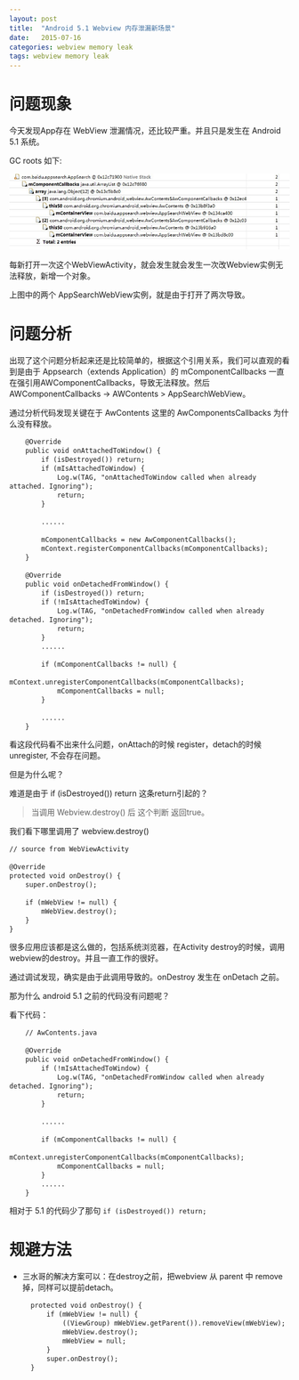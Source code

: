 ```yaml
---
layout: post
title:  "Android 5.1 Webview 内存泄漏新场景"
date:   2015-07-16
categories: webview memory leak
tags: webview memory leak
---
```


# 问题现象 #

今天发现App存在 WebView 泄漏情况，还比较严重。并且只是发生在 Android 5.1 系统。

GC roots 如下:

![](/assets/posts/2015-07-16-android-5.1-webview-memory-leak/gcroots.JPG)

每新打开一次这个WebViewActivity，就会发生就会发生一次改Webview实例无法释放，新增一个对象。

上图中的两个 AppSearchWebView实例，就是由于打开了两次导致。

# 问题分析 #

出现了这个问题分析起来还是比较简单的，根据这个引用关系，我们可以直观的看到是由于 Appsearch（extends Application）的 mComponentCallbacks 一直在强引用AWComponentCallbacks，导致无法释放。然后AWComponentCallbacks -> AWContents > AppSearchWebView。

通过分析代码发现关键在于 AwContents 这里的 AwComponentsCallbacks 为什么没有释放。



	    @Override
        public void onAttachedToWindow() {
            if (isDestroyed()) return;
            if (mIsAttachedToWindow) {
                Log.w(TAG, "onAttachedToWindow called when already attached. Ignoring");
                return;
            }

			......

            mComponentCallbacks = new AwComponentCallbacks();
            mContext.registerComponentCallbacks(mComponentCallbacks);
        }

        @Override
        public void onDetachedFromWindow() {
            if (isDestroyed()) return;
            if (!mIsAttachedToWindow) {
                Log.w(TAG, "onDetachedFromWindow called when already detached. Ignoring");
                return;
            }
			......

            if (mComponentCallbacks != null) {
                mContext.unregisterComponentCallbacks(mComponentCallbacks);
                mComponentCallbacks = null;
            }

			......
        } 




看这段代码看不出来什么问题，onAttach的时候 register，detach的时候 unregister, 不会存在问题。

但是为什么呢？

难道是由于  if (isDestroyed()) return  这条return引起的？


> 当调用 Webview.destroy() 后 这个判断 返回true。


我们看下哪里调用了 webview.destroy()




	// source from WebViewActivity

	@Override
    protected void onDestroy() {
        super.onDestroy();
        
        if (mWebView != null) {
            mWebView.destroy();
        }
    }


很多应用应该都是这么做的，包括系统浏览器，在Activity destroy的时候，调用 webview的destroy。并且一直工作的很好。

通过调试发现，确实是由于此调用导致的。onDestroy 发生在 onDetach 之前。

那为什么 android 5.1 之前的代码没有问题呢？

看下代码：
	
		// AwContents.java

	    @Override
        public void onDetachedFromWindow() {
            if (!mIsAttachedToWindow) {
                Log.w(TAG, "onDetachedFromWindow called when already detached. Ignoring");
                return;
            }
			
			......

            if (mComponentCallbacks != null) {
                mContext.unregisterComponentCallbacks(mComponentCallbacks);
                mComponentCallbacks = null;
            }
			......
		}
 

相对于 5.1 的代码少了那句 `if (isDestroyed()) return;`


# 规避方法 #

- 三水哥的解决方案可以：在destroy之前，把webview 从 parent 中 remove 掉，同样可以提前detach。

	    protected void onDestroy() {
	        if (mWebView != null) {
	            ((ViewGroup) mWebView.getParent()).removeView(mWebView);
	            mWebView.destroy();
	            mWebView = null;
	        }
	        super.onDestroy();
	    }


